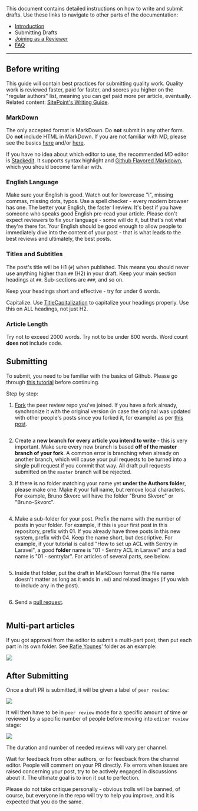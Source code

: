This document contains detailed instructions on how to write and submit drafts. Use these links to navigate to other parts of the documentation:

- [Introduction](http://www.sitepoint.com/introduction-to-sitepoints-peer-review/)
- Submitting Drafts
- [Joining as a Reviewer](http://www.sitepoint.com/becoming-sitepoints-peer-reviewer-how-and-why/)
- [FAQ](http://www.sitepoint.com/sitepoints-peer-review-faq/)

---

## Before writing

This guide will contain best practices for submitting quality work. Quality work is reviewed faster, paid for faster, and scores you higher on the "regular authors" list, meaning you can get paid more per article, eventually. Related content: [SitePoint's Writing Guide](http://www.sitepoint.com/writing-guidelines/).

### MarkDown

The only accepted format is MarkDown. Do **not** submit in any other form. Do **not** include HTML in MarkDown. If you are not familiar with MD, please see the basics [here](http://markdowntutorial.com/) and/or [here](https://guides.github.com/features/mastering-markdown).

If you have no idea about which editor to use, the recommended MD editor is [Stackedit](https://stackedit.io/editor). It supports syntax highlight and [Github Flavored Markdown](https://help.github.com/articles/github-flavored-markdown/), which you should become familiar with.

### English Language

Make sure your English is good. Watch out for lowercase "i", missing commas, missing dots, typos. Use a spell checker - every modern browser has one. The better your English, the faster I review. It's best if you have someone who speaks good English pre-read your article. Please don't expect reviewers to fix your language - some will do it, but that's not what they're there for. Your English should be good enough to allow people to immediately dive into the content of your post - that is what leads to the best reviews and ultimately, the best posts.

### Titles and Subtitles

The post's title will be H1 (`#`) when published. This means you should never use anything higher than `##` (H2) in your draft. Keep your main section headings at `##`. Sub-sections are `###`, and so on.

Keep your headings short and effective - try for under 6 words.

Capitalize. Use [TitleCapitalization](http://titlecapitalization.com) to capitalize your headings properly. Use this on ALL headings, not just H2.

### Article Length

Try not to exceed 2000 words. Try not to be under 800 words. Word count **does not** include code.

## Submitting

To submit, you need to be familiar with the basics of Github. Please go through [this tutorial](https://guides.github.com/activities/hello-world) before continuing.

Step by step:

1. [Fork](https://guides.github.com/activities/forking) the peer review repo you've joined. If you have a fork already, synchronize it with the original version (in case the original was updated with other people's posts since you forked it, for example) as per [this post](https://help.github.com/articles/syncing-a-fork/).

	<img data-gifffer="http://www.sitepoint.com/wp-content/uploads/2015/06/1434739145peers-forking.gif" />

2. Create a **new branch for every article you intend to write** - this is very important. Make sure every new branch is based **off of the master branch of your fork**. A common error is branching when already on another branch, which will cause your pull requests to be turned into a single pull request if you commit that way. All draft pull requests submitted on the `master` branch will be rejected.

	<script type="text/javascript" src="https://asciinema.org/a/21683.js" id="asciicast-21683" async></script>

2. If there is no folder matching your name yet **under the Authors folder**, please make one. Make it your full name, but remove local characters. For example, Bruno Škvorc will have the folder "Bruno Skvorc" or "Bruno-Skvorc".

	<img data-gifffer="http://www.sitepoint.com/wp-content/uploads/2015/06/1434742814peers-author-folder.gif" />

3. Make a sub-folder for your post. Prefix the name with the number of posts in your folder. For example, if this is your first post in this repository, prefix with 01. If you already have three posts in this new system, prefix with 04. Keep the name short, but descriptive. For example, if your tutorial is called "How to set up ACL with Sentry in Laravel", a good **folder** name is "01 - Sentry ACL in Laravel" and a bad name is "01 - sentrylar". For articles of several parts, see below.

	<img data-gifffer="http://www.sitepoint.com/wp-content/uploads/2015/06/1434742805peers-article-folder.gif" />

4. Inside that folder, put the draft in MarkDown format (the file name doesn't matter as long as it ends in `.md`) and related images (if you wish to include any in the post).

	<img data-gifffer="http://www.sitepoint.com/wp-content/uploads/2015/06/1434742797peers-article-draft.gif" />

5. Send a [pull request](https://help.github.com/articles/using-pull-requests/).

	<img data-gifffer="http://www.sitepoint.com/wp-content/uploads/2015/06/1434743210peers-example-pr.gif" />

## Multi-part articles

If you got approval from the editor to submit a multi-part post, then put each part in its own folder. See [Rafie Younes](http://www.sitepoint.com/author/yrafie/)' folder as an example:

![](http://www.sitepoint.com/wp-content/uploads/2015/05/1433237933Screenshot-2015-06-02-11.38.22.png)

## After Submitting

Once a draft PR is submitted, it will be given a label of `peer review`:

![](http://www.sitepoint.com/wp-content/uploads/2015/06/1433238647Screenshot-2015-06-02-11.50.35.png)

It will then have to be in `peer review` mode for a specific amount of time **or** reviewed by a specific number of people before moving into `editor review` stage:

![](http://www.sitepoint.com/wp-content/uploads/2015/06/1433238787Screenshot-2015-06-02-11.52.48.png)

The duration and number of needed reviews will vary per channel.

Wait for feedback from other authors, or for feedback from the channel editor. People will comment on your PR directly. Fix errors when issues are raised concerning your post, try to be actively engaged in discussions about it. The ultimate goal is to iron it out to perfection. 

Please do not take critique personally - obvious trolls will be banned, of course, but everyone in the repo will try to help you improve, and it is expected that you do the same.

<script src="http://dab1nmslvvntp.cloudfront.net/wp-content/uploads/2015/06/1434812097gifffer.min_.js"></script><script>window.onload=function() {Gifffer();}</script>
